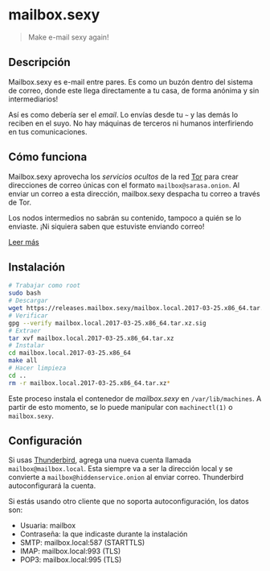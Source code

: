 # mailbox.sexy

> Make e-mail sexy again!

## Descripción

Mailbox.sexy es e-mail entre pares.  Es como un buzón dentro del sistema
de correo, donde este llega directamente a tu casa, de forma anónima y
sin intermediarios!

Así es como debería ser el _email_.  Lo envías desde tu `~` y las demás
lo reciben en el suyo.  No hay máquinas de terceros ni humanos
interfiriendo en tus comunicaciones.

## Cómo funciona

Mailbox.sexy aprovecha los _servicios ocultos_ de la red
[Tor](https://torproject.org) para crear direcciones de correo únicas
con el formato `mailbox@sarasa.onion`.  Al enviar un correo a esta
dirección, mailbox.sexy despacha tu correo a través de Tor.

Los nodos intermedios no sabrán su contenido, tampoco a quién se lo
enviaste.  ¡Ni siquiera saben que estuviste enviando correo!

[Leer más](spec.html)

## Instalación

```bash
# Trabajar como root
sudo bash
# Descargar
wget https://releases.mailbox.sexy/mailbox.local.2017-03-25.x86_64.tar.xz{,.sig}
# Verificar
gpg --verify mailbox.local.2017-03-25.x86_64.tar.xz.sig
# Extraer
tar xvf mailbox.local.2017-03-25.x86_64.tar.xz
# Instalar
cd mailbox.local.2017-03-25.x86_64
make all
# Hacer limpieza
cd ..
rm -r mailbox.local.2017-03-25.x86_64.tar.xz*
```

Este proceso instala el contenedor de _mailbox.sexy_ en
`/var/lib/machines`.  A partir de esto momento, se lo puede manipular
con `machinectl(1)` o `mailbox.sexy`.

## Configuración

Si usas [Thunderbird](https://www.mozilla.org/es-ES/thunderbird/),
agrega una nueva cuenta llamada `mailbox@mailbox.local`.  Esta siempre
va a ser la dirección local y se convierte a
`mailbox@hiddenservice.onion` al enviar correo.  Thunderbird
autoconfigurará la cuenta.

Si estás usando otro cliente que no soporta autoconfiguración, los datos
son:

* Usuaria: mailbox
* Contraseña: la que indicaste durante la instalación
* SMTP: mailbox.local:587 (STARTTLS)
* IMAP: mailbox.local:993 (TLS)
* POP3: mailbox.local:995 (TLS)

